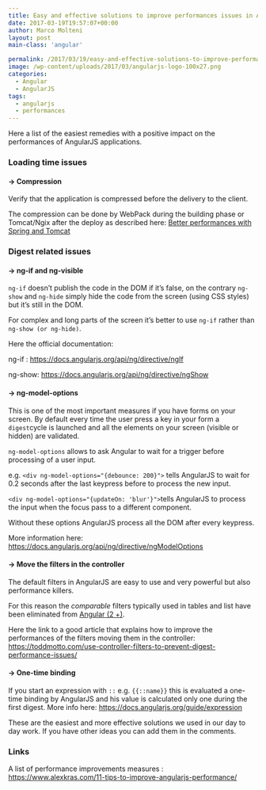 ```yaml
---
title: Easy and effective solutions to improve performances issues in AngularJS 1.x
date: 2017-03-19T19:57:07+00:00
author: Marco Molteni
layout: post
main-class: 'angular'

permalink: /2017/03/19/easy-and-effective-solutions-to-improve-performances-issues-in-angularjs-1x/
image: /wp-content/uploads/2017/03/angularjs-logo-100x27.png
categories:
  - Angular
  - AngularJS
tags:
  - angularjs
  - performances
---
```

Here a list of the easiest remedies with a positive impact on the performances of AngularJS applications.

### Loading time issues

#### -> Compression

Verify that the application is compressed before the delivery to the client.

The compression can be done by WebPack during the building phase or Tomcat/Ngix after the deploy as described here: [Better performances with Spring and Tomcat](http://marco.dev/2017/02/20/better-performance-with-smaller-and-faster-angular-applications-using-spring-boot-and-tomcat/)

### Digest related issues

#### -> ng-if and ng-visible

`ng-if` doesn&#8217;t publish the code in the DOM if it&#8217;s false, on the contrary `ng-show` and `ng-hide` simply hide the code from the screen (using CSS styles) but it&#8217;s still in the DOM.

For complex and long parts of the screen it&#8217;s better to use `ng-if` rather than `ng-show (or ng-hide)`.

Here the official documentation:

ng-if : <https://docs.angularjs.org/api/ng/directive/ngIf>

ng-show: <https://docs.angularjs.org/api/ng/directive/ngShow>

#### -> ng-model-options

This is one of the most important measures if you have forms on your screen. By default every time the user press a key in your form a `digest`cycle is launched and all the elements on your screen (visible or hidden) are validated.

`ng-model-options` allows to ask Angular to wait for a trigger before processing of a user input.

e.g. `<div ng-model-options="{debounce: 200}">` tells AngularJS to wait for 0.2 seconds after the last keypress before to process the new input.

`<div ng-model-options="{updateOn: 'blur'}">`tells AngularJS to process the input when the focus pass to a different component.

Without these options AngularJS process all the DOM after every keypress.

More information here: <https://docs.angularjs.org/api/ng/directive/ngModelOptions>

#### -> Move the filters in the controller

The default filters in AngularJS are easy to use and very powerful but also performance killers.

For this reason the _comparable_ filters typically used in tables and list have been eliminated from [Angular (2 +)](https://angular.io/docs/ts/latest/cookbook/ajs-quick-reference.html#!#filters-pipes).

Here the link to a good article that explains how to improve the performances of the filters moving them in the controller: <https://toddmotto.com/use-controller-filters-to-prevent-digest-performance-issues/>

#### -> One-time binding

If you start an expression with `::` e.g. `{{::name}}` this is evaluated a one-time binding by AngularJS and his value is calculated only one during the first digest. More info here: <https://docs.angularjs.org/guide/expression>

These are the easiest and more effective solutions we used in our day to day work. If you have other ideas you can add them in the comments.

### Links

A list of performance improvements measures : <https://www.alexkras.com/11-tips-to-improve-angularjs-performance/>